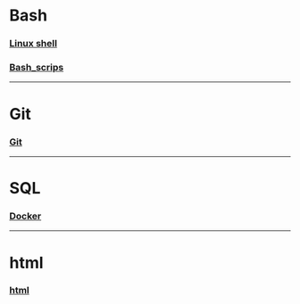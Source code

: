# Bash

### [Linux shell](Bash/Linux.md)
### [Bash_scrips](Bash/Bash_scripts.md)

---

# Git

### [Git](Git/Git.md)

---

# SQL

### [Docker](Docker/Docker.md)

---

# html

### [html](html/html.md)
